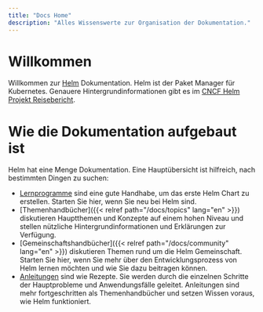 ```yaml
---
title: "Docs Home"
description: "Alles Wissenswerte zur Organisation der Dokumentation."
---
```


# Willkommen

Willkommen zur [Helm](https://helm.sh/) Dokumentation. Helm ist der Paket
Manager für Kubernetes. Genauere Hintergrundinformationen gibt es im 
[CNCF Helm Projekt Reisebericht](https://www.cncf.io/cncf-helm-project-journey/).

# Wie die Dokumentation aufgebaut ist

Helm hat eine Menge Dokumentation. Eine Hauptübersicht ist hilfreich, nach
bestimmten Dingen zu suchen:

- [Lernprogramme](intro) sind eine gute Handhabe, um das erste Helm Chart zu
  erstellen. Starten Sie hier, wenn Sie neu bei Helm sind.
- [Themenhandbücher]({{< relref path="/docs/topics" lang="en" >}}) diskutieren Hauptthemen und Konzepte auf einem
  hohen Niveau und stellen nützliche Hintergrundinformationen und Erklärungen
  zur Verfügung.
- [Gemeinschaftshandbücher]({{< relref path="/docs/community" lang="en" >}}) diskutieren Themen rund um die Helm Gemeinschaft.
  Starten Sie hier, wenn Sie mehr über den Entwicklungsprozess von Helm lernen
  möchten und wie Sie dazu beitragen können.
- [Anleitungen](howto) sind wie Rezepte. Sie werden durch die einzelnen Schritte
  der Hauptprobleme und Anwendungsfälle geleitet. Anleitungen sind mehr
  fortgeschritten als Themenhandbücher und setzen Wissen voraus, wie Helm
  funktioniert.
